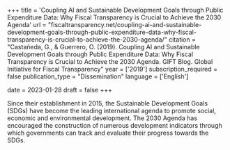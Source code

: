+++
title = 'Coupling AI and Sustainable Development Goals through Public Expenditure Data: Why Fiscal Transparency is Crucial to Achieve the 2030 Agenda'
url = "fiscaltransparency.net/coupling-ai-and-sustainable-development-goals-through-public-expenditure-data-why-fiscal-transparency-is-crucial-to-achieve-the-2030-agenda/"
citation = "Castañeda, G., &amp; Guerrero, O. (2019). Coupling AI and Sustainable Development Goals through Public Expenditure Data: Why Fiscal Transparency is Crucial to Achieve the 2030 Agenda. GIFT Blog. Global Initiative for Fiscal Transparency"
year = ['2019']
subscription_required = false
publication_type = "Dissemination"
language = ['English']


date = 2023-01-28
draft = false
+++

Since their establishment in 2015, the Sustainable Development Goals (SDGs) have become the leading international agenda to promote social, economic and environmental development. The 2030 Agenda has encouraged the construction of numerous development indicators through which governments can track and evaluate their progress towards the SDGs.
